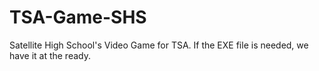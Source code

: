 # TSA-Game-SHS
Satellite High School's Video Game for TSA. If the EXE file is needed, we have it at the ready.
